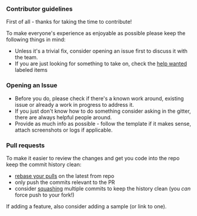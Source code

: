 ### Contributor guidelines

First of all - thanks for taking the time to contribute!

To make everyone's experience as enjoyable as possible please keep the following things in mind:

* Unless it's a trivial fix, consider opening an issue first to discuss it with the team.
* If you are just looking for something to take on, check the [help wanted](/elmish/elmish/issues?q=is%3Aissue+is%3Aopen+label%3A%22help+wanted%22) labeled items


### Opening an Issue

* Before you do, please check if there's a known work around, existing issue or already a work in progress to address it.
* If you just don't know how to do something consider asking in the gitter, there are always helpful people around.
* Provide as much info as possible - follow the template if it makes sense, attach screenshots or logs if applicable.


### Pull requests

To make it easier to review the changes and get you code into the repo keep the commit history clean:

* [rebase your pulls](https://coderwall.com/p/tnoiug/rebase-by-default-when-doing-git-pull) on the latest from repo
* only push the commits relevant to the PR
* consider [squashing](https://robots.thoughtbot.com/git-interactive-rebase-squash-amend-rewriting-history) multiple commits to keep the history clean (you *can* force push to your fork!)

If adding a feature, also consider adding a sample (or link to one).
